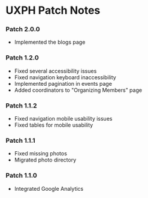 # UXPH Patch Notes

### Patch 2.0.0
 - Implemented the blogs page

### Patch 1.2.0
 - Fixed several accessibility issues
 - Fixed navigation keyboard inaccessibility
 - Implemented pagination in events page
 - Added coordinators to "Organizing Members" page

### Patch 1.1.2
 - Fixed navigation mobile usability issues
 - Fixed tables for mobile usability

### Patch 1.1.1
 - Fixed missing photos
 - Migrated photo directory

### Patch 1.1.0
 - Integrated Google Analytics
